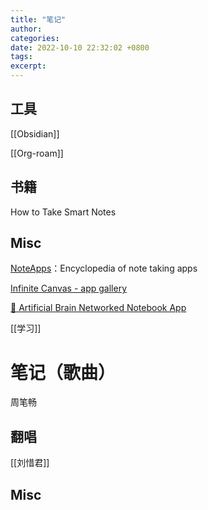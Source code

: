 ```yaml
---
title: "笔记"
author: 
categories: 
date: 2022-10-10 22:32:02 +0800
tags: 
excerpt: 
---
```




## 工具

[[Obsidian]]

[[Org-roam]]



## 书籍

How to Take Smart Notes



## Misc

[NoteApps](https://www.noteapps.info/)：Encyclopedia of note taking apps

[Infinite Canvas - app gallery](https://infinitecanvas.tools/gallery/)

[🧠 Artificial Brain Networked Notebook App](https://www.notion.so/Artificial-Brain-Networked-Notebook-App-a131b468fc6f43218fb8105430304709)

[[学习]]


# 笔记（歌曲）
周笔畅

## 翻唱

[[刘惜君]]

## Misc
